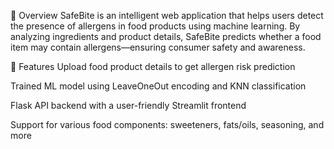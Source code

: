 🧠 Overview
SafeBite is an intelligent web application that helps users detect the presence of allergens in food products using machine learning. By analyzing ingredients and product details, SafeBite predicts whether a food item may contain allergens—ensuring consumer safety and awareness.

🚀 Features
Upload food product details to get allergen risk prediction

Trained ML model using LeaveOneOut encoding and KNN classification

Flask API backend with a user-friendly Streamlit frontend

Support for various food components: sweeteners, fats/oils, seasoning, and more
